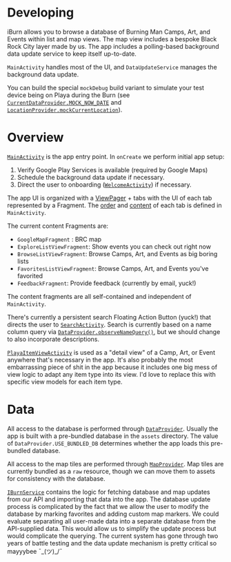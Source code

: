 # Developing

iBurn allows you to browse a database of Burning Man Camps, Art, and Events within list and map views.
The map view includes a bespoke Black Rock City layer made by us.
The app includes a polling-based background data update service to keep itself up-to-date.

`MainActivity` handles most of the UI, and `DataUpdateService` manages the background data update.

You can build the special `mockDebug` build variant to simulate your test device
being on Playa during the Burn (see [`CurrentDataProvider.MOCK_NOW_DATE`](https://github.com/Burning-Man-Earth/iBurn-Android/blob/345b8df09620b1fede7ad4649a068e7dc9f61982/iBurn/src/main/java/com/gaiagps/iburn/CurrentDateProvider.java#L15-L15) and [`LocationProvider.mockCurrentLocation`](https://github.com/Burning-Man-Earth/iBurn-Android/blob/211c133f6ade747b2d9f0644972eac64f83fd0da/iBurn/src/main/java/com/gaiagps/iburn/location/LocationProvider.java#L97-L97)).

# Overview

[`MainActivity`](https://github.com/Burning-Man-Earth/iBurn-Android/blob/master/iBurn/src/main/java/com/gaiagps/iburn/activity/MainActivity.java) is the app entry point.
In `onCreate` we perform initial app setup:

1. Verify Google Play Services is available (required by Google Maps)
2. Schedule the background data update if necessary.
3. Direct the user to onboarding ([`WelcomeActivity`](https://github.com/Burning-Man-Earth/iBurn-Android/blob/master/iBurn/src/main/java/com/gaiagps/iburn/activity/WelcomeActivity.java)) if necessary.

The app UI is organized with a [ViewPager](https://developer.android.com/reference/android/support/v4/view/ViewPager.html) + tabs with the UI of each tab represented by a Fragment.
The [order](https://github.com/Burning-Man-Earth/iBurn-Android/blob/9968f1a0acb8d3a470123fc2ad0d3510d9587c47/iBurn/src/main/java/com/gaiagps/iburn/activity/MainActivity.java#L90...L97) and [content](https://github.com/Burning-Man-Earth/iBurn-Android/blob/9968f1a0acb8d3a470123fc2ad0d3510d9587c47/iBurn/src/main/java/com/gaiagps/iburn/activity/MainActivity.java#L301-L305) of each tab is defined in `MainActivity`.

The current content Fragments are:

 + `GoogleMapFragment` : BRC map
 + `ExploreListViewFragment`: Show events you can check out right now
 + `BrowseListViewFragment`: Browse Camps, Art, and Events as big boring lists
 + `FavoritesListViewFragment`: Browse Camps, Art, and Events you've favorited
 + `FeedbackFragment`: Provide feedback (currently by email, yuck!)

The content fragments are all self-contained and independent of `MainActivity`.

There's currently a persistent search Floating Action Button (yuck!) that
directs the user to [`SearchActivity`](https://github.com/Burning-Man-Earth/iBurn-Android/blob/8cb6414628959b16531f108778781e7a8c51795b/iBurn/src/main/java/com/gaiagps/iburn/activity/SearchActivity.java).
Search is currently based on a name column query via [`DataProvider.observeNameQuery()`](https://github.com/Burning-Man-Earth/iBurn-Android/blob/5f99b17e70c3080dc0780c74d7e7dc5933865293/iBurn/src/main/java/com/gaiagps/iburn/database/DataProvider.java#L305-L305),
but we should change to also incorporate descriptions.

[`PlayaItemViewActivity`](https://github.com/Burning-Man-Earth/iBurn-Android/blob/44b30e369ef438df9899280c78688cbaed2a5d20/iBurn/src/main/java/com/gaiagps/iburn/activity/PlayaItemViewActivity.java) is used as a "detail view" of a Camp, Art, or Event
anywhere that's necessary in the app. It's also probably the most embarrassing piece of shit in the app because it
includes one big mess of view logic to adapt any item type into its view. I'd love to replace this with
specific view models for each item type.

# Data

All access to the database is performed through [`DataProvider`](https://github.com/Burning-Man-Earth/iBurn-Android/blob/5f99b17e70c3080dc0780c74d7e7dc5933865293/iBurn/src/main/java/com/gaiagps/iburn/database/DataProvider.java).
Usually the app is built with a pre-bundled database in the `assets` directory. The
value of `DataProvider.USE_BUNDLED_DB` determines whether the app loads this pre-bundled
database.

All access to the map tiles are performed through [`MapProvider`](https://github.com/Burning-Man-Earth/iBurn-Android/blob/a1d070833fc5522f9ad9d07d8ad60bbcda50ed2a/iBurn/src/main/java/com/gaiagps/iburn/database/MapProvider.java).
Map tiles are currently bundled as a `raw` resource, though we can move them to assets for consistency with the database.

[`IBurnService`](https://github.com/Burning-Man-Earth/iBurn-Android/blob/2bb84fc96ef259abafea65af35cce2c8aa3f212b/iBurn/src/main/java/com/gaiagps/iburn/api/IBurnService.java) contains the logic
for fetching database and map updates from our API and importing that data into the app.
The database update process is complicated by the fact that we allow the user to modify the database by
marking favorites and adding custom map markers. We could evaluate separating all user-made data into a separate
database from the API-supplied data. This would allow us to simplify the update process but would
complicate the querying. The current system has gone through two years of battle testing and
the data update mechanism is pretty critical so mayyybee  ¯\_(ツ)_/¯


